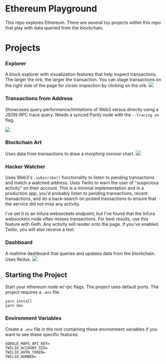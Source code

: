 
# Ethereum Playground
This repo explores Ethereum. There are several toy projects within this repo that play with data queried from the blockchain.

# Projects

### Explorer
A block explorer with visualization features that help inspect transactions. The larger the orb, the larger the transaction. You can stage transactions on the right side of the page for closer inspection by clicking on the orb.
![](https://github.com/rodocite/ethereum-playground/blob/master/explorer.png)

### Transactions from Address
Showcases query performance/limitations of Web3 versus directly using a JSON-RPC trace query. Needs a synced Parity node with the `--tracing on` flag.

![](https://github.com/rodocite/ethereum-playground/blob/master/queries.png)

### Blockchain Art
Uses data from transactions to draw a morphing voronoi chart.
![](https://github.com/rodocite/ethereum-playground/blob/master/art.gif)

### Hacker Watcher
Uses Web3's `.subscribe()` functionality to listen to pending transactions and match a watched address. Uses Twilio to warn the user of "suspicious activity" on their account. This is a minimal implementation and in a production app, you'd probably listen to pending transactions, recent transactions, and do a back-search on posted transactions to ensure that the service did not miss any activity.

I've set it to an Infura websockets endpoint, but I've found that the Infura websockets node often misses transactions. For best results, use this feature with Geth. Any activity will render onto the page. If you've enabled Twilio, you will also receive a text.

### Dashboard
A realtime dashboard that queries and updates data from the blockchain. Uses Redux.
![](https://github.com/rodocite/ethereum-playground/blob/master/dashboard.png)

## Starting the Project
Start your ethereum node w/ rpc flags. The project uses default ports. The project requires a `.env` file.

```
yarn install
yarn dev
```

### Environment Variables
Create a `.env` file in the root containing these environment variables if you want to see these specific features:
```
GOOGLE_MAPS_API_KEY=
TWILIO_ACCOUNT_SID=
TWILIO_AUTH_TOKEN=
TWILIO_NUMBER=
```